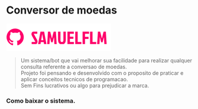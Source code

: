 # Conversor de moedas

<!---Esses são exemplos. Veja https:/shields.io para outras pessoas ou para personalizar este conjunto de escudos. Você pode querer incluir dependências, status do projeto e informações de licença aqui--->

<img src="doc/img/logo.png" alt="logo_samuelflm">

> Um sistema/bot que vai melhorar sua facilidade para realizar qualquer consulta referente a conversao de moedas.<br>
> Projeto foi pensando e desenvolvido com o proposito de praticar e aplicar conceitos tecnicos de programacao.<br> Sem Fins lucrativos ou algo para prejudicar a marca.


### Como baixar o sistema.